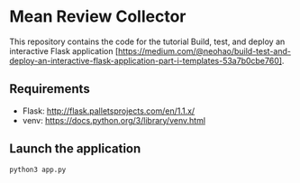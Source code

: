 # Mean Review Collector

This repository contains the code for the tutorial Build, test, and deploy an interactive Flask application [https://medium.com/@neohao/build-test-and-deploy-an-interactive-flask-application-part-i-templates-53a7b0cbe760].

## Requirements

* Flask: http://flask.palletsprojects.com/en/1.1.x/
* venv: https://docs.python.org/3/library/venv.html

## Launch the application

```
python3 app.py
```
